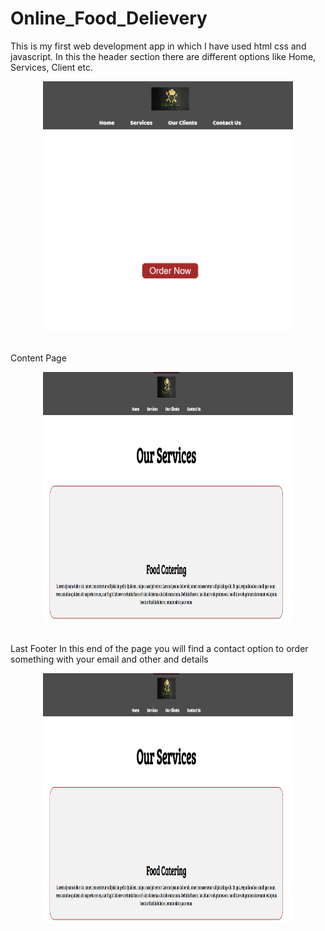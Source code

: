 # Online_Food_Delievery
This is my first web development app in which I have used html css and javascript.
In this the header section there are different options like Home, Services, Client etc.
<br>
<p align="center" ><img src="sc/sc.1.png" width="400px" height="400px" ></p>
<br>
Content Page
<br>
<p align="center" ><img src="sc/sc.2.png" width="400px" height="400px" ></p>
<br>
Last Footer 
In this end of the page you will find a contact option to order something with your email and other and details
<br>
<p align="center" ><img src="sc/sc.2.png" width="400px" height="400px" ></p>
